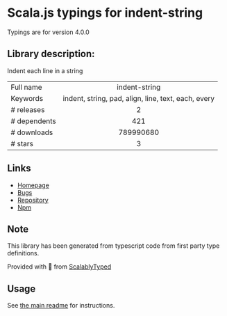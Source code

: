 
# Scala.js typings for indent-string

Typings are for version 4.0.0

## Library description:
Indent each line in a string

|                    |                 |
| ------------------ | :-------------: |
| Full name          | indent-string |
| Keywords           | indent, string, pad, align, line, text, each, every |
| # releases         | 2 |
| # dependents       | 421 |
| # downloads        | 789990680 |
| # stars            | 3 |

## Links
- [Homepage](https://github.com/sindresorhus/indent-string#readme)
- [Bugs](https://github.com/sindresorhus/indent-string/issues)
- [Repository](https://github.com/sindresorhus/indent-string)
- [Npm](https://www.npmjs.com/package/indent-string)
    


## Note
This library has been generated from typescript code from first party type definitions.

Provided with :purple_heart: from [ScalablyTyped](https://github.com/oyvindberg/ScalablyTyped)

## Usage
See [the main readme](../../readme.md) for instructions.


